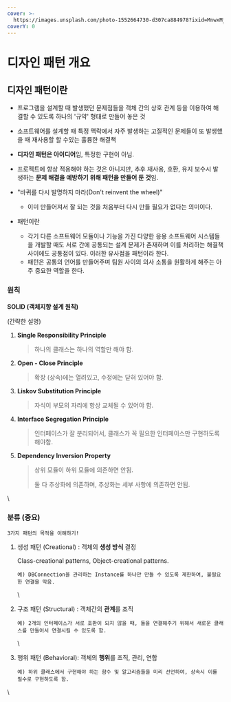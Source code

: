 ```yaml
---
cover: >-
  https://images.unsplash.com/photo-1552664730-d307ca884978?ixid=MnwxMjA3fDB8MHxwaG90by1wYWdlfHx8fGVufDB8fHx8&ixlib=rb-1.2.1&auto=format&fit=crop&w=2970&q=80
coverY: 0
---
```


# 디자인 패턴 개요

## 디자인 패턴이란

* 프로그램을 설계할 때 발생했던 문제점들을 객체 간의 상호 관계 등을 이용하여 해결할 수 있도록 하나의 '규약' 형태로 만들어 놓은 것
* 소프트웨어를 설계할 때 특정 맥락에서 자주 발생하는 고질적인 문제들이 또 발생했을 때 재사용할 할 수있는 훌륭한 해결책
* **디자인 패턴은 아이디어**임, 특정한 구현이 아님.
* 프로젝트에 항상 적용해야 하는 것은 아니지만, 추후 재사용, 호환, 유지 보수시 발생하는 **문제 해결을 예방하기 위해 패턴을 만들어 둔 것**임.



* "바퀴를 다시 발명하지 마라(Don't reinvent the wheel)"
  * 이미 만들어져서 잘 되는 것을 처음부터 다시 만들 필요가 없다는 의미이다.
* 패턴이란
  * 각기 다른 소프트웨어 모듈이나 기능을 가진 다양한 응용 소프트웨어 시스템들을 개발할 때도 서로 간에 공통되는 설계 문제가 존재하며 이를 처리하는 해결책 사이에도 공통점이 있다. 이러한 유사점을 패턴이라 한다.
  * 패턴은 공통의 언어를 만들어주며 팀원 사이의 의사 소통을 원활하게 해주는 아주 중요한 역할을 한다.



### **원칙**

**SOLID (객체지향 설계 원칙)**

(간략한 설명)

1.  **Single Responsibility Principle**

    > 하나의 클래스는 하나의 역할만 해야 함.
2.  **Open - Close Principle**

    > 확장 (상속)에는 열려있고, 수정에는 닫혀 있어야 함.
3.  **Liskov Substitution Principle**

    > 자식이 부모의 자리에 항상 교체될 수 있어야 함.
4.  **Interface Segregation Principle**

    > 인터페이스가 잘 분리되어서, 클래스가 꼭 필요한 인터페이스만 구현하도록 해야함.
5.  **Dependency Inversion Property**

    > 상위 모듈이 하위 모듈에 의존하면 안됨.
    >
    > 둘 다 추상화에 의존하며, 추상화는 세부 사항에 의존하면 안됨.

\


### **분류 (중요)**

`3가지 패턴의 목적을 이해하기!`

1.  생성 패턴 (Creational) : 객체의 **생성 방식** 결정

    Class-creational patterns, Object-creational patterns.

    ```
    예) DBConnection을 관리하는 Instance를 하나만 만들 수 있도록 제한하여, 불필요한 연결을 막음.
    ```

    \

2.  구조 패턴 (Structural) : 객체간의 **관계**를 조직

    ```
    예) 2개의 인터페이스가 서로 호환이 되지 않을 때, 둘을 연결해주기 위해서 새로운 클래스를 만들어서 연결시킬 수 있도록 함.
    ```

    \

3.  행위 패턴 (Behavioral): 객체의 **행위**를 조직, 관리, 연합

    ```
    예) 하위 클래스에서 구현해야 하는 함수 및 알고리즘들을 미리 선언하여, 상속시 이를 필수로 구현하도록 함.
    ```

\
